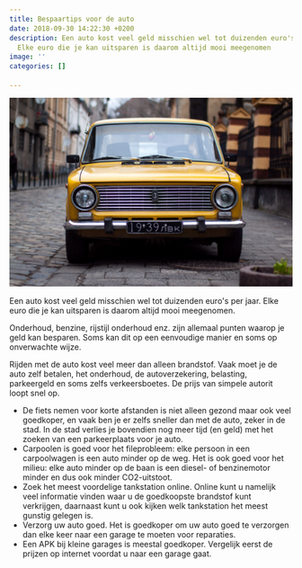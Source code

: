 ```yaml
---
title: Bespaartips voor de auto
date: 2018-09-30 14:22:30 +0200
description: Een auto kost veel geld misschien wel tot duizenden euro's per jaar.
  Elke euro die je kan uitsparen is daarom altijd mooi meegenomen
image: ''
categories: []

---
```

![](/uploads/asphalt-car-classic-253096.jpg)

Een auto kost veel geld misschien wel tot duizenden euro's per jaar. Elke euro die je kan uitsparen is daarom altijd mooi meegenomen.

Onderhoud, benzine, rijstijl onderhoud enz. zijn allemaal punten waarop je geld kan besparen. Soms kan dit op een eenvoudige manier en soms op onverwachte wijze.

Rijden met de auto kost veel meer dan alleen brandstof. Vaak moet je de auto zelf betalen, het onderhoud, de autoverzekering, belasting, parkeergeld en soms zelfs verkeersboetes. De prijs van simpele autorit loopt snel op.

* De fiets nemen voor korte afstanden is niet alleen gezond maar ook veel goedkoper, en vaak ben je er zelfs sneller dan met de auto, zeker in de stad. In de stad verlies je bovendien nog meer tijd (en geld) met het zoeken van een parkeerplaats voor je auto.
* Carpoolen is goed voor het fileprobleem: elke persoon in een carpoolwagen is een auto minder op de weg. Het is ook goed voor het milieu: elke auto minder op de baan is een diesel- of benzinemotor minder en dus ook minder CO2-uitstoot.
* Zoek het meest voordelige tankstation online. Online kunt u namelijk veel informatie vinden waar u de goedkoopste brandstof kunt verkrijgen, daarnaast kunt u ook kijken welk tankstation het meest gunstig gelegen is.
* Verzorg uw auto goed. Het is goedkoper om uw auto goed te verzorgen dan elke keer naar een garage te moeten voor reparaties.
* Een APK bij kleine garages is meestal goedkoper. Vergelijk eerst de prijzen op internet voordat u naar een garage gaat.